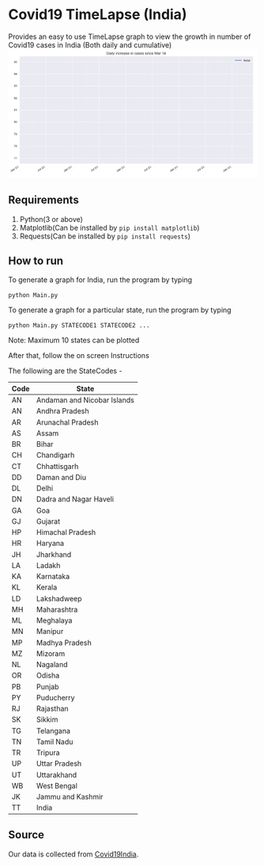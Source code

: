 # Covid19 TimeLapse (India)
 Provides an easy to use TimeLapse graph to view the growth in number of Covid19 cases in India (Both daily and cumulative)
![](Demo.gif)

## Requirements
1. Python(3 or above)
2. Matplotlib(Can be installed by `pip install matplotlib`)
3. Requests(Can be installed by `pip install requests`)

## How to run

To generate a graph for India, run the program by typing

```
python Main.py
```

To generate a graph for a particular state, run the program by typing 

```
python Main.py STATECODE1 STATECODE2 ...
```

Note: Maximum 10 states can be plotted

After that, follow the on screen Instructions

The following are the StateCodes - 

| Code      | State |
| ----------- | ----------- |
| AN | Andaman and Nicobar Islands |
| AN | Andhra Pradesh
| AR | Arunachal Pradesh |
| AS | Assam |
| BR | Bihar |
| CH | Chandigarh |
| CT | Chhattisgarh |
| DD | Daman and Diu |
| DL | Delhi |
| DN | Dadra and Nagar Haveli |
| GA | Goa |
| GJ | Gujarat |
| HP | Himachal Pradesh |
| HR | Haryana |
| JH | Jharkhand |
| LA | Ladakh |
| KA | Karnataka |
| KL | Kerala |
| LD | Lakshadweep |
| MH | Maharashtra |
| ML | Meghalaya |
| MN | Manipur |
| MP | Madhya Pradesh |
| MZ | Mizoram |
| NL | Nagaland |
| OR | Odisha |
| PB | Punjab |
| PY | Puducherry |
| RJ | Rajasthan |
| SK | Sikkim |
| TG | Telangana |
| TN | Tamil Nadu |
| TR | Tripura |
| UP | Uttar Pradesh |
| UT | Uttarakhand |
| WB | West Bengal |
| JK | Jammu and Kashmir |
| TT | India |

## Source

Our data is collected from [Covid19India](https://github.com/covid19india/covid19india-react).
